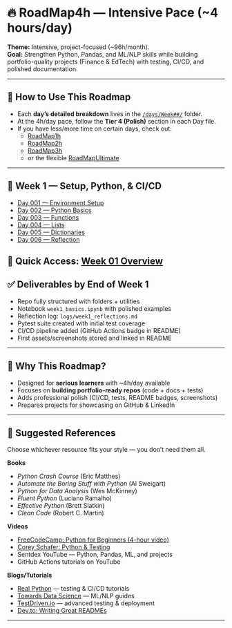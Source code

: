 # 🔥 RoadMap4h — Intensive Pace (~4 hours/day)

**Theme:** Intensive, project-focused (~96h/month).  
**Goal:** Strengthen Python, Pandas, and ML/NLP skills while building portfolio-quality projects (Finance & EdTech) with testing, CI/CD, and polished documentation.  

---

## 🧭 How to Use This Roadmap

- Each **day’s detailed breakdown** lives in the [`/days/Week##/`](./days) folder.  
- At the 4h/day pace, follow the **Tier 4 (Polish)** section in each Day file.  
- If you have less/more time on certain days, check out:  
  - [RoadMap1h](./RoadMap1h.md)  
  - [RoadMap2h](./RoadMap2h.md)  
  - [RoadMap3h](./RoadMap3h.md)  
  - or the flexible [RoadMapUltimate](./RoadMapUltimate.md)  

---

## 📅 Week 1 — Setup, Python, & CI/CD

- [Day 001 — Environment Setup](./days/Week01/Day001-Setup.md)  
- [Day 002 — Python Basics](./days/Week01/Day002-Python-Basics.md)  
- [Day 003 — Functions](./days/Week01/Day003-Functions.md)  
- [Day 004 — Lists](./days/Week01/Day004-Lists.md)  
- [Day 005 — Dictionaries](./days/Week01/Day005-Dictionaries.md)  
- [Day 006 — Reflection](./days/Week01/Day006-Reflection.md)  

📌 **Quick Access:** [Week 01 Overview](./days/Week01/README.md)
---

## ✅ Deliverables by End of Week 1

- Repo fully structured with folders + utilities  
- Notebook `week1_basics.ipynb` with polished examples  
- Reflection log: `logs/week1_reflections.md`  
- Pytest suite created with initial test coverage  
- CI/CD pipeline added (GitHub Actions badge in README)  
- First assets/screenshots stored and linked in README  

---

## 🎯 Why This Roadmap?

- Designed for **serious learners** with ~4h/day available  
- Focuses on **building portfolio-ready repos** (code + docs + tests)  
- Adds professional polish (CI/CD, tests, README badges, screenshots)  
- Prepares projects for showcasing on GitHub & LinkedIn  

---

## 📖 Suggested References

Choose whichever resource fits your style — you don’t need them all.  

**Books**  
- *Python Crash Course* (Eric Matthes)  
- *Automate the Boring Stuff with Python* (Al Sweigart)  
- *Python for Data Analysis* (Wes McKinney)  
- *Fluent Python* (Luciano Ramalho)  
- *Effective Python* (Brett Slatkin)  
- *Clean Code* (Robert C. Martin)  

**Videos**  
- [FreeCodeCamp: Python for Beginners (4-hour video)](https://www.youtube.com/watch?v=rfscVS0vtbw)  
- [Corey Schafer: Python & Testing](https://www.youtube.com/@coreyms)  
- Sentdex YouTube — Python, Pandas, ML, and projects  
- GitHub Actions tutorials on YouTube  

**Blogs/Tutorials**  
- [Real Python](https://realpython.com/) — testing & CI/CD tutorials  
- [Towards Data Science](https://towardsdatascience.com/) — ML/NLP guides  
- [TestDriven.io](https://testdriven.io/) — advanced testing & deployment  
- [Dev.to: Writing Great READMEs](https://dev.to/)  

---
